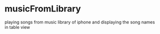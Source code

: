 musicFromLibrary
================

playing songs from music library of iphone and displaying the song names  in table view

